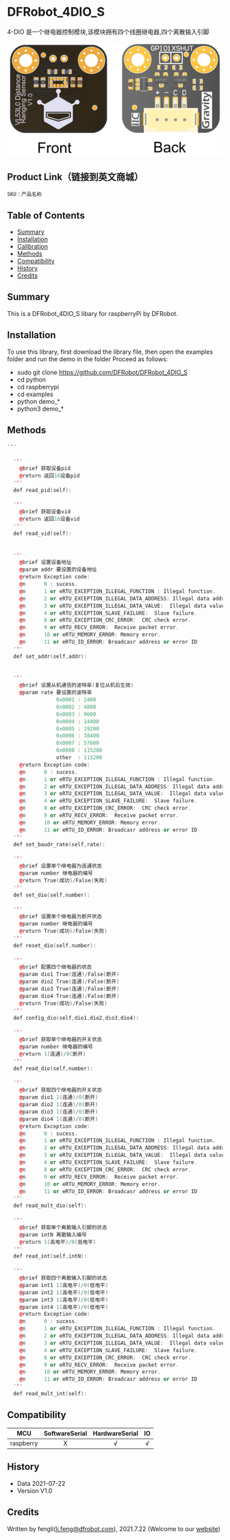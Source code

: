 # DFRobot_4DIO_S
 4-DIO 是一个继电器控制模块,该模块拥有四个线圈继电器,四个离散输入引脚
 

![正反面svg效果图](https://github.com/cdjq/DFRobot_4DIO_S/raw/master/resources/images/SEN0245svg4.png)


## Product Link（链接到英文商城）
    SKU：产品名称
## Table of Contents

* [Summary](#summary)
* [Installation](#installation)
* [Calibration](#calibration)
* [Methods](#methods)
* [Compatibility](#compatibility)
* [History](#history)
* [Credits](#credits)

## Summary
This is a DFRobot_4DIO_S libary  for raspberryPi by DFRobot.<br>


## Installation
To use this library, first download the library file, then open the examples folder and run the demo in the folder Proceed as follows:
* sudo git clone https://github.com/DFRobot/DFRobot_4DIO_S
* cd python
* cd raspberrypi
* cd examples
* python demo_*
* python3 demo_*


## Methods

```C++
'''
  
  '''
    @brief 获取设备pid
    @return 返回16设备pid
  '''
  def read_pid(self):

  '''
    @brief 获取设备vid
    @return 返回16设备vid
  '''
  def read_vid(self):

  
  '''
    @brief 设置设备地址
    @param addr 要设置的设备地址
    @return Exception code:
    @n      0 : sucess.
    @n      1 or eRTU_EXCEPTION_ILLEGAL_FUNCTION : Illegal function.
    @n      2 or eRTU_EXCEPTION_ILLEGAL_DATA_ADDRESS: Illegal data address.
    @n      3 or eRTU_EXCEPTION_ILLEGAL_DATA_VALUE:  Illegal data value.
    @n      4 or eRTU_EXCEPTION_SLAVE_FAILURE:  Slave failure.
    @n      8 or eRTU_EXCEPTION_CRC_ERROR:  CRC check error.
    @n      9 or eRTU_RECV_ERROR:  Receive packet error.
    @n      10 or eRTU_MEMORY_ERROR: Memory error.
    @n      11 or eRTU_ID_ERROR: Broadcasr address or error ID
  '''
  def set_addr(self,addr):

     
  '''
    @brief 设置从机通信的波特率(复位从机后生效)
    @param rate 要设置的波特率
                0x0001 : 2400
                0x0002 : 4800
                0x0003 : 9600
                0x0004 : 14400
                0x0005 : 19200
                0x0006 : 38400
                0x0007 : 57600
                0x0008 : 115200
                other  : 115200
    @return Exception code:
    @n      0 : sucess.
    @n      1 or eRTU_EXCEPTION_ILLEGAL_FUNCTION : Illegal function.
    @n      2 or eRTU_EXCEPTION_ILLEGAL_DATA_ADDRESS: Illegal data address.
    @n      3 or eRTU_EXCEPTION_ILLEGAL_DATA_VALUE:  Illegal data value.
    @n      4 or eRTU_EXCEPTION_SLAVE_FAILURE:  Slave failure.
    @n      8 or eRTU_EXCEPTION_CRC_ERROR:  CRC check error.
    @n      9 or eRTU_RECV_ERROR:  Receive packet error.
    @n      10 or eRTU_MEMORY_ERROR: Memory error.
    @n      11 or eRTU_ID_ERROR: Broadcasr address or error ID
  '''
  def set_baudr_rate(self,rate):

  '''
    @brief 设置单个继电器为连通状态
    @param number 继电器的编号
    @return True(成功)/False(失败)
  '''
  def set_dio(self,number):

  '''
    @brief 设置单个继电器为断开状态
    @param number 继电器的编号
    @return True(成功)/False(失败)
  '''
  def reset_dio(self,number):

  '''
    @brief 配置四个继电器的状态
    @param dio1 True(连通)/False(断开)
    @param dio2 True(连通)/False(断开)
    @param dio3 True(连通)/False(断开)
    @param dio4 True(连通)/False(断开)
    @return True(成功)/False(失败)
  '''
  def config_dio(self,dio1,dio2,dio3,dio4):
  
  '''
    @brief 获取单个继电器的开关状态
    @param number 继电器的编号
    @return 1(连通)/0(断开)
  '''
  def read_dio(self,number):

  '''
    @brief 获取四个继电器的开关状态
    @param dio1 1(连通)/0(断开)
    @param dio2 1(连通)/0(断开)
    @param dio3 1(连通)/0(断开)
    @param dio4 1(连通)/0(断开)
    @return Exception code:
    @n      0 : sucess.
    @n      1 or eRTU_EXCEPTION_ILLEGAL_FUNCTION : Illegal function.
    @n      2 or eRTU_EXCEPTION_ILLEGAL_DATA_ADDRESS: Illegal data address.
    @n      3 or eRTU_EXCEPTION_ILLEGAL_DATA_VALUE:  Illegal data value.
    @n      4 or eRTU_EXCEPTION_SLAVE_FAILURE:  Slave failure.
    @n      8 or eRTU_EXCEPTION_CRC_ERROR:  CRC check error.
    @n      9 or eRTU_RECV_ERROR:  Receive packet error.
    @n      10 or eRTU_MEMORY_ERROR: Memory error.
    @n      11 or eRTU_ID_ERROR: Broadcasr address or error ID
  '''
  def read_mult_dio(self):
      
  '''
    @brief 获取单个离散输入引脚的状态
    @param intN 离散输入编号
    @return 1(高电平)/0(低电平)
  '''
  def read_int(self,intN):
  
  '''
    @brief 获取四个离散输入引脚的状态
    @param int1 1(高电平)/0(低电平)
    @param int2 1(高电平)/0(低电平)
    @param int3 1(高电平)/0(低电平)
    @param int4 1(高电平)/0(低电平)
    @return Exception code:
    @n      0 : sucess.
    @n      1 or eRTU_EXCEPTION_ILLEGAL_FUNCTION : Illegal function.
    @n      2 or eRTU_EXCEPTION_ILLEGAL_DATA_ADDRESS: Illegal data address.
    @n      3 or eRTU_EXCEPTION_ILLEGAL_DATA_VALUE:  Illegal data value.
    @n      4 or eRTU_EXCEPTION_SLAVE_FAILURE:  Slave failure.
    @n      8 or eRTU_EXCEPTION_CRC_ERROR:  CRC check error.
    @n      9 or eRTU_RECV_ERROR:  Receive packet error.
    @n      10 or eRTU_MEMORY_ERROR: Memory error.
    @n      11 or eRTU_ID_ERROR: Broadcasr address or error ID
  '''
  def read_mult_int(self):

```

## Compatibility

MCU                | SoftwareSerial | HardwareSerial |  IO   |
------------------ | :----------: | :----------: | :---------: |
raspberry          |      X       |      √       |      √       |

## History

- Data 2021-07-22
- Version V1.0

## Credits

Written by fengli(li.feng@dfrobot.com), 2021.7.22 (Welcome to our [website](https://www.dfrobot.com/))

